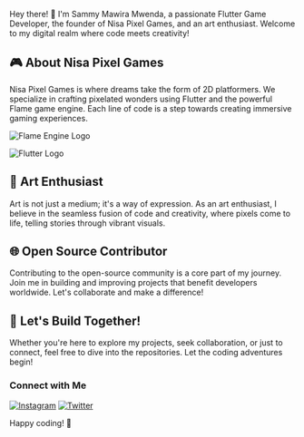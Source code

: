 Hey there! 👋 I'm Sammy Mawira Mwenda, a passionate Flutter Game Developer, the founder of Nisa Pixel Games, and an art enthusiast. Welcome to my digital realm where code meets creativity!

## 🎮 About Nisa Pixel Games
Nisa Pixel Games is where dreams take the form of 2D platformers. We specialize in crafting pixelated wonders using Flutter and the powerful Flame game engine. Each line of code is a step towards creating immersive gaming experiences.

![Flame Engine Logo](https://docs.flame-engine.org/latest/_static/logo_flame.png)

![Flutter Logo](https://icon-sets.iconify.design/skill-icons/flutter-dark/) 

## 🎨 Art Enthusiast
Art is not just a medium; it's a way of expression. As an art enthusiast, I believe in the seamless fusion of code and creativity, where pixels come to life, telling stories through vibrant visuals.

## 🌐 Open Source Contributor
Contributing to the open-source community is a core part of my journey. Join me in building and improving projects that benefit developers worldwide. Let's collaborate and make a difference!

## 🚀 Let's Build Together!
Whether you're here to explore my projects, seek collaboration, or just to connect, feel free to dive into the repositories. Let the coding adventures begin!

### Connect with Me
[![Instagram](https://icon-sets.iconify.design/skill-icons/instagram/)](https://www.instagram.com/nisapixelgames/) [![Twitter](https://icon-sets.iconify.design/devicon/twitter/)](https://twitter.com/nisapixelgames)

Happy coding! 🌟
